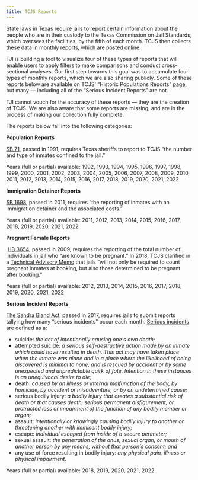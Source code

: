 ```yaml
---
title: TCJS Reports
---
```

[State laws](https://casetext.com/statute/texas-codes/government-code/title-4-executive-branch/subtitle-g-co) in Texas require jails to report certain information about the people who are in their custody to the Texas Commission on Jail Standards, which oversees the facilities,  by the fifth of each month. TCJS then collects these data in monthly reports, which are posted [online](https://www.tcjs.state.tx.us/population-reports/). 

TJI is building a tool to visualize four of these types of reports that will enable users to apply filters to make comparisons and conduct cross-sectional analyses. Our first step towards this goal was to accumulate four types of monthly reports, which we are also sharing publicly. Some of these reports below are available on TCJS’ “Historic Populations Reports” [page](https://www.tcjs.state.tx.us/historical-population-reports/), but many — including all of the “Serious Incident Reports” are not.  

TJI cannot vouch for the accuracy of these reports — they are the creation of TCJS. We are also aware that some reports are missing, and are in the process of making our collection fully complete. 

The reports below fall into the following categories: 

**Population Reports**

[SB 71](https://capitol.texas.gov/BillLookup/History.aspx?LegSess=721&Bill=SB71), passed in 1991, requires Texas sheriffs to report to TCJS “the number and type of inmates confined to the jail.” 

Years (full or partial) available: 1992, 1993, 1994, 1995, 1996, 1997, 1998, 1999, 2000, 2001, 2002, 2003, 2004, 2005, 2006, 2007, 2008, 2009, 2010, 2011, 2012, 2013, 2014, 2015, 2016, 2017, 2018, 2019, 2020, 2021, 2022 

**Immigration Detainer Reports** 

[SB 1698](https://capitol.texas.gov/BillLookup/History.aspx?LegSess=82R&Bill=SB1698), passed in 2011, requires “the reporting of inmates with an immigration detainer and the associated costs.” 

Years (full or partial) available: 2011, 2012, 2013, 2014, 2015, 2016, 2017, 2018, 2019, 2020, 2021, 2022 

**Pregnant Female Reports**

 [HB 3654](https://capitol.texas.gov/BillLookup/History.aspx?LegSess=81R&Bill=HB3654), passed in 2009, requires the reporting of the total number of individuals in jail who “are known to be pregnant.” In 2018, TCJS clarified in a [Technical Advisory Memo](https://www.tcjs.state.tx.us/wp-content/uploads/2019/08/TA_Memo_-_Pregnant_Inmate_Count_update-1.pdf) that jails “will not only be required to count pregnant inmates at booking, but also those determined to be pregnant after booking.” 

Years (full or partial) available: 2012, 2013, 2014, 2015, 2016, 2017, 2018, 2019, 2020, 2021, 2022 

**Serious Incident Reports** 

[The Sandra Bland Act](https://capitol.texas.gov/BillLookup/history.aspx?LegSess=85R&Bill=SB1849), passed in 2017, requires jails to submit reports tallying how many “serious incidents” occur each month. [Serious incidents](https://casetext.com/statute/texas-codes/government-code/title-4-executive-branch/subtitle-g-corrections/chapter-511-commission-on-jail-standards/section-5110101-jail-population-reports) are defined as a:

* suicide: *the act of intentionally causing one's own death;*
* attempted suicide: *a serious self-destructive action made by an inmate which could have resulted in death. This act may have taken place when the inmate was alone and in a place where the likelihood of being discovered is minimal to none, and is rescued by accident or by some unexpected and unpredictable quirk of fate. Intention in these instances is an unequivocal desire to die;*
* death: *caused by an illness or internal malfunction of the body, by homicide, by accident or misadventure, or by an undetermined cause;* 
* serious bodily injury: *a bodily injury that creates a substantial risk of death or that causes death, serious permanent disfigurement, or protracted loss or impairment of the function of any bodily member or organ;*
* assault: *intentionally or knowingly causing bodily injury to another or threatening another with imminent bodily injury;*
* escape: *individual escaped from inside of a secure perimeter;*
* sexual assault: *the penetration of the anus, sexual organ, or mouth of another person by any means, without that person's consent; and*
* any use of force resulting in bodily injury: *any physical pain, illness or physical impairment.*

Years (full or partial) available: 2018, 2019, 2020, 2021, 2022